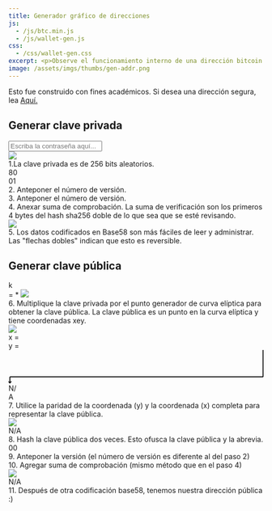 ```yaml
---
title: Generador gráfico de direcciones
js: 
  - /js/btc.min.js
  - /js/wallet-gen.js 
css: 
  - /css/wallet-gen.css
excerpt: <p>Observe el funcionamiento interno de una dirección bitcoin.</p>
image: /assets/imgs/thumbs/gen-addr.png
---
```


<div>Esto fue construido con fines académicos. Si desea una dirección segura, lea <a href="https://en.bitcoin.it/wiki/Paper_wallet" target="_blank">Aquí.</a></div>
<div class="private">
<h2 class="section-header">Generar clave privada</h2>
<div class="private-key">
  <div class="container">
    <input id="passphrase" type="text" name="passphrase" placeholder="Escriba la contraseña aquí...">
    <div>
      <img src="/assets/imgs/wallet-gen/sha-expand.svg" />
    </div>
    <div class="hex-container hex-padding pk"></div>
    <div class="information information-arrow-left-bottom step1"><span class="title">1.</span>La clave privada es de 256 bits aleatorios.</div>
  </div>
</div>

<div class="wif-container">
  <div>
    <div class="container">
      <div class="hex-container">
        <div class="version hex-left">80</div>
        <div class="pk hex-middle"></div>
        <div class="compression-flag hex-middle">01</div>
        <div class="checksum-pk checksum hex-right"></div>
      </div>
      <div class="information step2 information-arrow-bottom-left"><span class="title">2.</span> Anteponer el número de versión.</div>
      <div class="information step3 information-arrow-bottom-right"><span class="title">3.</span> Anteponer el número de versión.</div>
      <div class="information step4 information-arrow-bottom-left"><span class="title">4.</span> Anexar suma de comprobación. La suma de verificación son los primeros 4 bytes del hash sha256 doble de lo que sea que se esté revisando.</div>
    </div>
  </div>

  <div>
    <div class="container">
      <img src="/assets/imgs/wallet-gen/base58-wif.svg" />
      <div>
        <div class="private-wif hex-container hex-padding"></div>
      </div>
      <div class="information information-arrow-left-top step5"><span class="title">5.</span> Los datos codificados en Base58 son más fáciles de leer y administrar. Las "flechas dobles" indican que esto es reversible.</div>
    </div>
  </div>
</div>
</div>

<div class="public">
<h2 class="section-header">Generar clave pública</h2>
<div class="public-equation">
  <div class="pub-key-label">k</div> = <span class="hex-container hex-padding pk"></span> * 
  <img src="/assets/imgs/wallet-gen/elliptic-curve.gif" />
  <div class="information information-arrow-left-top step6"><span class="title">6.</span> Multiplique la clave privada por el punto generador de curva elíptica para obtener la clave pública. La clave pública es un punto en la curva elíptica y tiene coordenadas xey.
  </div>
</div>

<div>
  <div class="container">
    <img class="public-key-split" src="/assets/imgs/wallet-gen/public-graphic.svg" />
    <div class="public-coords">
      <div class="public-coord-x">
        x = <span class="hex-container hex-padding public-x"></span>
      </div>
      <div class="public-coord-y">
        y = <span class="hex-container hex-padding public-y"></span><span class="public-y-even-odd"></span>
      </div>
    </div>
  </div>
</div>

<div class="public-key">
<div>
  <svg version="1.1" id="parity-arrow" xmlns="http://www.w3.org/2000/svg" xmlns:xlink="http://www.w3.org/1999/xlink" x="0px" y="0px"
    width="568.875px" height="75px" viewBox="0 0 568.875 75" enable-background="new 0 0 568.875 75" xml:space="preserve">
  <line fill="none" stroke="#000000" stroke-width="2" stroke-miterlimit="10" x1="568" y1="0" x2="568" y2="60"/>
  <line fill="none" stroke="#000000" stroke-width="2" stroke-miterlimit="10" x1="568" y1="60" x2="3" y2="60"/>
  <g>
    <g>
      <line fill="none" stroke="#000000" stroke-width="2" stroke-miterlimit="10" x1="3" y1="60" x2="3" y2="72.714"/>
      <g>
        <polygon points="-0.391,68.73 3,72.123 6.391,68.73 6.391,71.609 3,75 -0.391,71.609 			"/>
      </g>
    </g>
  </g>
  </svg>
  <div class="hex-container public-key-container">
    <div class="public-key-x-lead hex-left">N/</div>
    <div class="public-key-x hex-right">A</div>
  </div>

  <div class="information step7"><span class="title">7.</span> Utilice la paridad de la coordenada (y) y la coordenada (x) completa para representar la clave pública.</div>
</div>

<div>
  <div class="container">
    <img class="address-hash" src="/assets/imgs/wallet-gen/address-hash.svg" />
    <div class="ripe-hash">
      <div class="ripe160 hex-container hex-padding">N/A</div>
    </div>
    <div class="information step8 information-arrow-left-top"><span class="title">8.</span> Hash la clave pública dos veces. Esto ofusca la clave pública y la abrevia.</div>
  </div>
</div>
</div>

<div class="public-address-container">
  <div class="container">
    <div class="hex-container">
      <div class="hex-left version">00</div>
      <div class="ripe160 hex-middle"></div>
      <div class="hex-right checksum address-checksum"></div>
    </div>
    <div class="information information-arrow-bottom-middle step9"><span class="title">9.</span> Anteponer la versión (el número de versión es diferente al del paso 2)</div>
    <div class="information information-arrow-bottom-middle step10"><span class="title">10.</span> Agregar suma de comprobación (mismo método que en el paso 4)</div>
  </div>
  <div>
    <div class="container">
      <img src="/assets/imgs/wallet-gen/base58-address.svg" />
      <div>
        <div class="hex-container hex-padding public-address">N/A</div>
      </div>
      <div class="information information-arrow-left-top step11"><span class="title">11.</span> Después de otra codificación base58, tenemos nuestra dirección pública :)</div>
    </div>
  </div>
</div>
</div>
